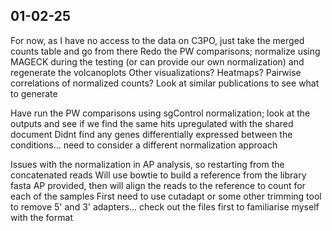 ## 01-02-25

For now, as I have no access to the data on C3PO, just take the merged counts table and go from there
Redo the PW comparisons; normalize using MAGECK during the testing (or can provide our own normalization) and regenerate the volcanoplots
Other visualizations? Heatmaps? Pairwise correlations of normalized counts? Look at similar publications to see what to generate

Have run the PW comparisons using sgControl normalization; look at the outputs and see if we find the same hits upregulated with the shared document
Didnt find any genes differentially expressed between the conditions... need to consider a different normalization approach

Issues with the normalization in AP analysis, so restarting from the concatenated reads
Will use bowtie to build a reference from the library fasta AP provided, then will align the reads to the reference to count for each of the samples
First need to use cutadapt or some other trimming tool to remove 5' and 3' adapters... check out the files first to familiarise myself with the format